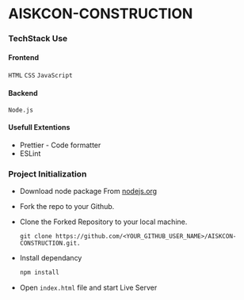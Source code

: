 # AISKCON-CONSTRUCTION

### TechStack Use

#### Frontend

`HTML`
`CSS`
`JavaScript`

#### Backend

`Node.js`

#### Usefull Extentions

- Prettier - Code formatter
- ESLint

### Project Initialization

- Download node package From [nodejs.org](https://nodejs.org/en/download/)

- Fork the repo to your Github.

- Clone the Forked Repository to your local machine.
	```
	git clone https://github.com/<YOUR_GITHUB_USER_NAME>/AISKCON-CONSTRUCTION.git.
	```
- Install dependancy
   ```bash
  npm install
	```
- Open  `index.html` file and start Live Server
